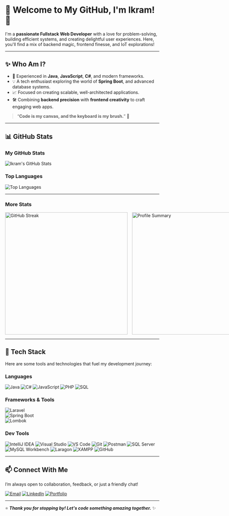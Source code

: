 # 👋 Welcome to My GitHub, I'm **Ikram**! 🚀

I'm a **passionate Fullstack Web Developer** with a love for problem-solving, building efficient systems, and creating delightful user experiences. Here, you'll find a mix of backend magic, frontend finesse, and IoT explorations!

---

## ✨ **Who Am I?**
- 🔧 Experienced in **Java**, **JavaScript**, **C#**, and modern frameworks.
- 💡 A tech enthusiast exploring the world of **Spring Boot**, and advanced database systems.
- 📈 Focused on creating scalable, well-architected applications.
- 🛠️ Combining **backend precision** with **frontend creativity** to craft engaging web apps.

> “**Code is my canvas, and the keyboard is my brush.**” 🎨

---

## 📊 **GitHub Stats**

### **My GitHub Stats**
![Ikram's GitHub Stats](https://github-readme-stats.vercel.app/api?username=IkrmMrbsy&show_icons=true&theme=tokyonight&count_private=true&hide_title=true)

### **Top Languages**
![Top Languages](https://github-readme-stats.vercel.app/api/top-langs/?username=IkrmMrbsy&layout=compact&theme=tokyonight&hide_title=true)

---

### **More Stats**  
<div style="display: flex; gap: 15px;">
  <img src="https://github-readme-streak-stats.herokuapp.com/?user=IkrmMrbsy&theme=tokyonight" alt="GitHub Streak" width="400"/>
  <img src="https://github-profile-summary-cards.vercel.app/api/cards/profile-details?username=IkrmMrbsy&theme=tokyonight" alt="Profile Summary" width="400"/>
</div>

---

## 🚀 **Tech Stack**
Here are some tools and technologies that fuel my development journey:  

### **Languages**  
![Java](https://img.shields.io/badge/-Java-007396?style=for-the-badge&logo=java&logoColor=white)
![C#](https://img.shields.io/badge/-C%23-239120?style=for-the-badge&logo=c-sharp&logoColor=white)
![JavaScript](https://img.shields.io/badge/-JavaScript-F7DF1E?style=for-the-badge&logo=javascript&logoColor=black)
![PHP](https://img.shields.io/badge/-PHP-777BB4?style=for-the-badge&logo=php&logoColor=white)
![SQL](https://img.shields.io/badge/-SQL-4479A1?style=for-the-badge&logo=MySQL&logoColor=white)

### **Frameworks & Tools**  
![Laravel](https://img.shields.io/badge/-Laravel-FF2D20?style=for-the-badge&logo=laravel&logoColor=white)  
![Spring Boot](https://img.shields.io/badge/-Spring%20Boot-6DB33F?style=for-the-badge&logo=spring-boot&logoColor=white)  
![Lombok](https://img.shields.io/badge/-Lombok-2C2255?style=for-the-badge&logoColor=white)

### **Dev Tools**
![IntelliJ IDEA](https://img.shields.io/badge/-IntelliJ%20IDEA-000000?style=for-the-badge&logo=intellij-idea&logoColor=white)
![Visual Studio](https://img.shields.io/badge/-Visual%20Studio-5C2D91?style=for-the-badge&logo=visual-studio&logoColor=white)
![VS Code](https://img.shields.io/badge/-VS%20Code-007ACC?style=for-the-badge&logo=visual-studio-code&logoColor=white)
![Git](https://img.shields.io/badge/-Git-F05032?style=for-the-badge&logo=git&logoColor=white)
![Postman](https://img.shields.io/badge/-Postman-FF6C37?style=for-the-badge&logo=postman&logoColor=white)
![SQL Server](https://img.shields.io/badge/-SQL%20Server-CC2927?style=for-the-badge&logo=microsoft-sql-server&logoColor=white)
![MySQL Workbench](https://img.shields.io/badge/-MySQL%20Workbench-4479A1?style=for-the-badge&logo=mysql&logoColor=white)
![Laragon](https://img.shields.io/badge/-Laragon-1F1F1F?style=for-the-badge&logo=laragon&logoColor=white)
![XAMPP](https://img.shields.io/badge/-XAMPP-FB7A24?style=for-the-badge&logo=xampp&logoColor=white)
![GitHub](https://img.shields.io/badge/-GitHub-181717?style=for-the-badge&logo=github&logoColor=white)

---

## 📫 **Connect With Me**
I’m always open to collaboration, feedback, or just a friendly chat!  

[![Email](https://img.shields.io/badge/Email-D14836?style=for-the-badge&logo=gmail&logoColor=white)](mailto:ikrammarbasy17@gmail.com)
[![LinkedIn](https://img.shields.io/badge/LinkedIn-0077B5?style=for-the-badge&logo=linkedin&logoColor=white)]([https://linkedin.com/in/your-profile](https://www.linkedin.com/in/ikram-marbasy-9391b129a/))
[![Portfolio](https://img.shields.io/badge/Portfolio-000000?style=for-the-badge&logo=firefox&logoColor=white)]([https://your-website.com](https://ikrmmrbsy.github.io/MyPortofolio/))

---

⭐️ **_Thank you for stopping by! Let's code something amazing together._** ✨
